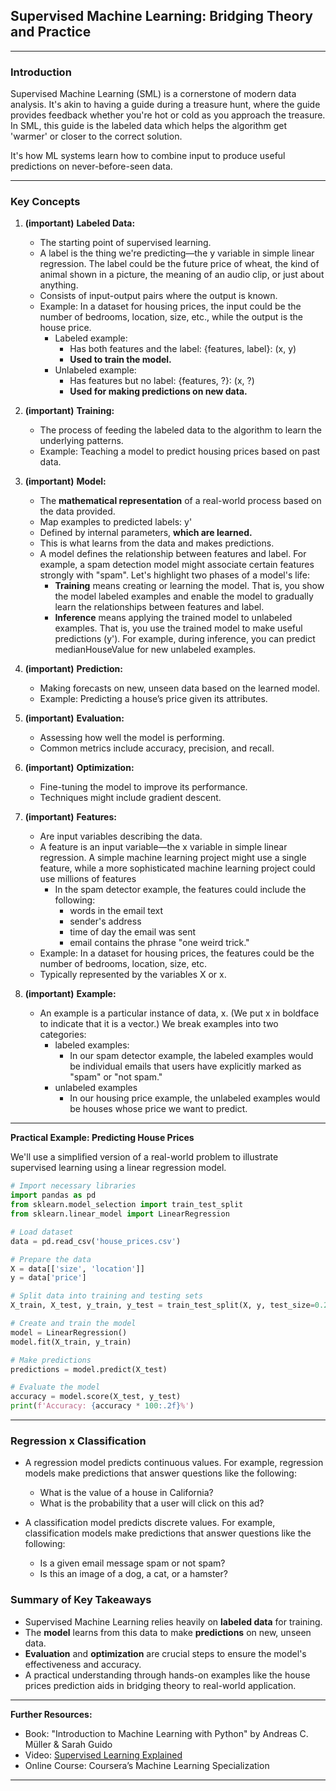 ## Supervised Machine Learning: Bridging Theory and Practice

---

### Introduction

Supervised Machine Learning (SML) is a cornerstone of modern data analysis. It's akin to having a guide during a treasure hunt, where the guide provides feedback whether you're hot or cold as you approach the treasure. In SML, this guide is the labeled data which helps the algorithm get 'warmer' or closer to the correct solution.

It's how ML systems learn how to combine input to produce useful predictions on never-before-seen data.

---

### Key Concepts

1. **(important)** **Labeled Data:**
    - The starting point of supervised learning.
    - A label is the thing we're predicting—the y variable in simple linear regression. The label could be the future price of wheat, the kind of animal shown in a picture, the meaning of an audio clip, or just about anything.
    - Consists of input-output pairs where the output is known.
    - Example: In a dataset for housing prices, the input could be the number of bedrooms, location, size, etc., while the output is the house price.
        - Labeled example:
            - Has both features and the label: {features, label}: (x, y)
            - **Used to train the model.**
        - Unlabeled example:
            - Has features but no label: {features, ?}: (x, ?)
            - **Used for making predictions on new data.**
2. **(important)** **Training:**
    - The process of feeding the labeled data to the algorithm to learn the underlying patterns.
    - Example: Teaching a model to predict housing prices based on past data.

3. **(important)** **Model:**
    - The **mathematical representation** of a real-world process based on the data provided.
    - Map examples to predicted labels: y'
    - Defined by internal parameters, **which are learned.**
    - This is what learns from the data and makes predictions.
    - A model defines the relationship between features and label. For example, a spam detection model might associate certain features strongly with "spam". Let's highlight two phases of a model's life:
      - **Training** means creating or learning the model. That is, you show the model labeled examples and enable the model to gradually learn the relationships between features and label.
      - **Inference** means applying the trained model to unlabeled examples. That is, you use the trained model to make useful predictions (y'). For example, during inference, you can predict medianHouseValue for new unlabeled examples.

4. **(important)** **Prediction:**
    - Making forecasts on new, unseen data based on the learned model.
    - Example: Predicting a house’s price given its attributes.

5. **(important)** **Evaluation:**
    - Assessing how well the model is performing.
    - Common metrics include accuracy, precision, and recall.

6. **(important)** **Optimization:**
    - Fine-tuning the model to improve its performance.
    - Techniques might include gradient descent.

7. **(important)** **Features:**
    - Are input variables describing the data.
    - A feature is an input variable—the x variable in simple linear regression. A simple machine learning project might use a single feature, while a more sophisticated machine learning project could use millions of features
      - In the spam detector example, the features could include the following:
        - words in the email text
        - sender's address
        - time of day the email was sent
        - email contains the phrase "one weird trick."
    - Example: In a dataset for housing prices, the features could be the number of bedrooms, location, size, etc.
    - Typically represented by the variables X or x.

8. **(important)** **Example:**
    - An example is a particular instance of data, x. (We put x in boldface to indicate that it is a vector.) We break examples into two categories:
      - labeled examples:
          - In our spam detector example, the labeled examples would be individual emails that users have explicitly marked as "spam" or "not spam."
      - unlabeled examples
          - In our housing price example, the unlabeled examples would be houses whose price we want to predict.

---

**Practical Example: Predicting House Prices**

We'll use a simplified version of a real-world problem to illustrate supervised learning using a linear regression model.

```python
# Import necessary libraries
import pandas as pd
from sklearn.model_selection import train_test_split
from sklearn.linear_model import LinearRegression

# Load dataset
data = pd.read_csv('house_prices.csv')

# Prepare the data
X = data[['size', 'location']]
y = data['price']

# Split data into training and testing sets
X_train, X_test, y_train, y_test = train_test_split(X, y, test_size=0.2, random_state=42)

# Create and train the model
model = LinearRegression()
model.fit(X_train, y_train)

# Make predictions
predictions = model.predict(X_test)

# Evaluate the model
accuracy = model.score(X_test, y_test)
print(f'Accuracy: {accuracy * 100:.2f}%')
```

---

### Regression x Classification

- A regression model predicts continuous values. For example, regression models make predictions that answer questions like the following:
  - What is the value of a house in California?
  - What is the probability that a user will click on this ad?

- A classification model predicts discrete values. For example, classification models make predictions that answer questions like the following:
  - Is a given email message spam or not spam?
  - Is this an image of a dog, a cat, or a hamster?

### Summary of Key Takeaways

- Supervised Machine Learning relies heavily on **labeled data** for training.
- The **model** learns from this data to make **predictions** on new, unseen data.
- **Evaluation** and **optimization** are crucial steps to ensure the model's effectiveness and accuracy.
- A practical understanding through hands-on examples like the house prices prediction aids in bridging theory to real-world application.

---

**Further Resources:**

- Book: "Introduction to Machine Learning with Python" by Andreas C. Müller & Sarah Guido
- Video: [Supervised Learning Explained](https://www.youtube.com/watch?v=JcI5Vnw0b2c)
- Online Course: Coursera’s Machine Learning Specialization

---
